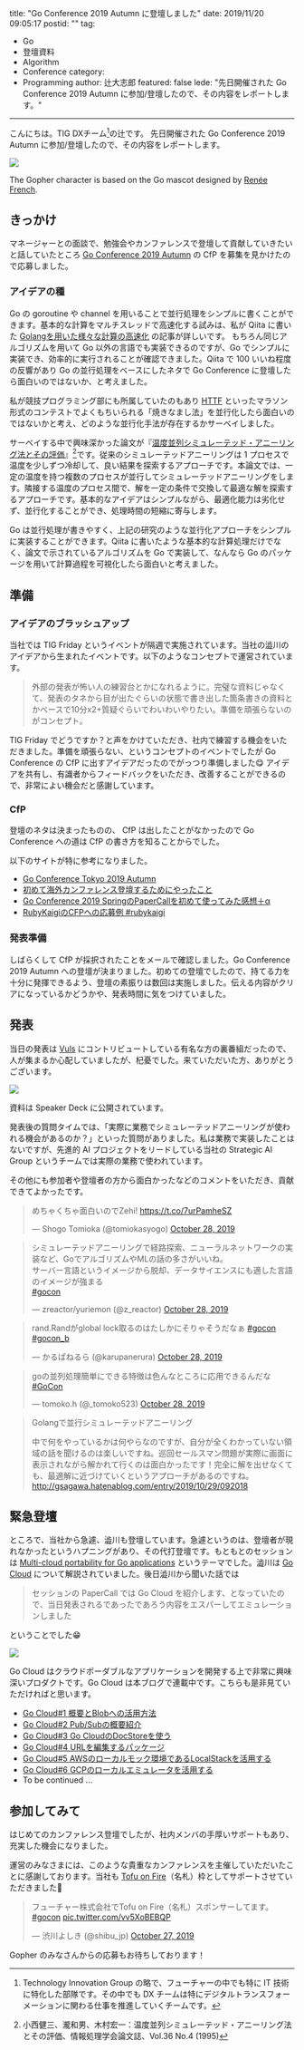 title: "Go Conference 2019 Autumn に登壇しました"
date: 2019/11/20 09:05:17
postid: ""
tag:
  - Go
  - 登壇資料
  - Algorithm
  - Conference
category:
  - Programming
author: 辻大志郎
featured: false
lede: "先日開催された Go Conference 2019 Autumn に参加/登壇したので、その内容をレポートします。"
---
こんにちは。TIG DXチーム[^2]の辻です。
先日開催された Go Conference 2019 Autumn に参加/登壇したので、その内容をレポートします。

<img src="/images/20191120/gopher-kun.jpg" class="img-small-size">

The Gopher character is based on the Go mascot designed by [Renée French](http://reneefrench.blogspot.com/).


[^2]: Technology Innovation Group の略で、フューチャーの中でも特に IT 技術に特化した部隊です。その中でも DX チームは特にデジタルトランスフォーメーションに関わる仕事を推進していくチームです。

## きっかけ

マネージャーとの面談で、勉強会やカンファレンスで登壇して貢献していきたいと話していたところ [Go Conference 2019 Autumn](https://www.papercall.io/gocon-tokyo-2019-autumn) の CfP を募集を見かけたので応募しました。

### アイデアの種

Go の goroutine や channel を用いることで並行処理をシンプルに書くことができます。基本的な計算をマルチスレッドで高速化する試みは、私が Qiita に書いた [Golangを用いた様々な計算の高速化](https://qiita.com/tutuz/items/057452fbbe9a5ae26d37) の記事が詳しいです。
もちろん同じアルゴリズムを用いて Go 以外の言語でも実装できるのですが、Go でシンプルに実装でき、効率的に実行されることが確認できました。Qiita で 100 いいね程度の反響があり Go の並行処理をベースにしたネタで Go Conference に登壇したら面白いのではないか、と考えました。

私が競技プログラミング部にも所属していたのもあり [HTTF](https://atcoder.jp/contests/future-contest-2020-qual) といったマラソン形式のコンテストでよくもちいられる「焼きなまし法」を並行化したら面白いのではないかと考え、どのような並行化手法が存在するかサーベイしました。

サーベイする中で興味深かった論文が『[温度並列シミュレーテッド・アニーリング法とその評価](https://ipsj.ixsq.nii.ac.jp/ej/?action=repository_uri&item_id=13940&file_id=1&file_no=1)』[^1]です。従来のシミュレーテッドアニーリングは 1 プロセスで温度を少しずつ冷却して、良い結果を探索するアプローチです。本論文では、一定の温度を持つ複数のプロセスが並行してシミュレーテッドアニーリングをします。隣接する温度のプロセス間で、解を一定の条件で交換して最適な解を探索するアプローチです。基本的なアイデアはシンプルながら、最適化能力は劣化せず、並行化することができ、処理時間の短縮に寄与します。

[^1]: 小西健三、瀧和男、木村宏一：温度並列シミュレーテッド・アニーリング法とその評価、情報処理学会論文誌、Vol.36 No.4 (1995)

Go は並行処理が書きやすく、上記の研究のような並行化アプローチをシンプルに実装することができます。Qiita に書いたような基本的な計算処理だけでなく、論文で示されているアルゴリズムを Go で実装して、なんなら Go のパッケージを用いて計算過程を可視化したら面白いと考えました。

## 準備

### アイデアのブラッシュアップ

当社では TIG Friday というイベントが隔週で実施されています。当社の澁川のアイデアから生まれたイベントです。以下のようなコンセプトで運営されています。

> 外部の発表が怖い人の練習台とかになれるように。完璧な資料じゃなくて、発表のタネから目が出たぐらいの状態で書き出した箇条書きの資料とかベースで10分x2+質疑ぐらいでわいわいやりたい。準備を頑張らないのがコンセプト。

TIG Friday でどうですか？と声をかけていただき、社内で練習する機会をいただきました。準備を頑張らない、というコンセプトのイベントでしたが Go Conference の CfP に出すアイデアだったのでがっつり準備しました😋
アイデアを共有し、有識者からフィードバックをいただき、改善することができるので、非常によい機会だと感謝しています。

### CfP

登壇のネタは決まったものの、 CfP は出したことがなかったので Go Conference への道は CfP の書き方を知ることからでした。

以下のサイトが特に参考になりました。

- [Go Conference Tokyo 2019 Autumn](https://www.papercall.io/gocon-tokyo-2019-autumn)
- [初めて海外カンファレンス登壇するためにやったこと](https://blog.monochromegane.com/blog/2019/08/11/toward_the_oversea_conference/)
- [Go Conference 2019 SpringのPaperCallを初めて使ってみた感想＋α](https://ymotongpoo.hatenablog.com/entry/2019/04/25/001319)
- [RubyKaigiのCFPへの応募例 #rubykaigi](https://www.clear-code.com/blog/2017/6/6.html)

### 発表準備

しばらくして CfP が採択されたことをメールで確認しました。Go Conference 2019 Autumn への登壇が決まりました。初めての登壇でしたので、持てる力を十分に発揮できるよう、登壇の素振りは数回は実施しました。伝える内容がクリアになっているかどうかや、発表時間に気をつけていました。

## 発表

当日の発表は [Vuls](https://github.com/future-architect/vuls) にコントリビュートしている有名な方の裏番組だったので、人が集まるか心配していましたが、杞憂でした。来ていただいた方、ありがとうございます。

<img src="/images/20191120/photo_20191120_01.jpeg">

資料は Speaker Deck に公開されています。

<script async class="speakerdeck-embed" data-id="01855be763dc46f18bfba1cf8d60f147" data-ratio="1.77777777777778" src="//speakerdeck.com/assets/embed.js"></script>

発表後の質問タイムでは、「実際に業務でシミュレーテッドアニーリングが使われる機会があるのか？」といった質問がありました。私は業務で実装したことはないですが、先進的 AI プロジェクトをリードしている当社の Strategic AI Group というチームでは実際の業務で使われています。

その他にも参加者や登壇者の方から面白かったなどのコメントをいただき、貢献できてよかったです。

<blockquote class="twitter-tweet"><p lang="ja" dir="ltr">めちゃくちゃ面白いのでZehi! <a href="https://t.co/7urPamheSZ">https://t.co/7urPamheSZ</a></p>&mdash; Shogo Tomioka (@tomiokasyogo) <a href="https://twitter.com/tomiokasyogo/status/1188716537110093824?ref_src=twsrc%5Etfw">October 28, 2019</a></blockquote> <script async src="https://platform.twitter.com/widgets.js" charset="utf-8"></script>

<blockquote class="twitter-tweet"><p lang="ja" dir="ltr">シミュレーテッドアニーリングで経路探索、ニューラルネットワークの実装など、GoでアルゴリズムやMLの話の多さがいいね。<br>サーバー言語というイメージから脱却、データサイエンスにも適した言語のイメージが強まる<br> <a href="https://twitter.com/hashtag/gocon?src=hash&amp;ref_src=twsrc%5Etfw">#gocon</a></p>&mdash; zreactor/yuriemon (@z_reactor) <a href="https://twitter.com/z_reactor/status/1188703466656387072?ref_src=twsrc%5Etfw">October 28, 2019</a></blockquote> <script async src="https://platform.twitter.com/widgets.js" charset="utf-8"></script>

<blockquote class="twitter-tweet"><p lang="ja" dir="ltr">rand.Randがglobal lock取るのはたしかにそりゃそうだなぁ <a href="https://twitter.com/hashtag/gocon?src=hash&amp;ref_src=twsrc%5Etfw">#gocon</a> <a href="https://twitter.com/hashtag/gocon_b?src=hash&amp;ref_src=twsrc%5Etfw">#gocon_b</a></p>&mdash; かるぱねるら (@karupanerura) <a href="https://twitter.com/karupanerura/status/1188702910529462272?ref_src=twsrc%5Etfw">October 28, 2019</a></blockquote> <script async src="https://platform.twitter.com/widgets.js" charset="utf-8"></script>

<blockquote class="twitter-tweet"><p lang="ja" dir="ltr">goの並列処理簡単にできる特徴は色んなところに応用できるんだな <a href="https://twitter.com/hashtag/GoCon?src=hash&amp;ref_src=twsrc%5Etfw">#GoCon</a></p>&mdash; tomoko.h (@_tomoko523) <a href="https://twitter.com/_tomoko523/status/1188700567821905920?ref_src=twsrc%5Etfw">October 28, 2019</a></blockquote> <script async src="https://platform.twitter.com/widgets.js" charset="utf-8"></script>

> Golangで並行シミュレーテッドアニーリング
> 
> 中で何をやっているかは何やらなのですが、自分が全くわかっていない領域の話を聞けるのは楽しいですね。巡回セールスマン問題が実際に画面に表示されながら解かれて行くのは面白かったです！完全に解を出せなくても、最適解に近づけていくというアプローチがあるのですね。
> http://gsagawa.hatenablog.com/entry/2019/10/29/092018


## 緊急登壇

ところで、当社から急遽、澁川も登壇しています。急遽というのは、登壇者が現れなかったというハプニングがあり、その代打登壇です。もともとのセッションは [Multi-cloud portability for Go applications](https://gocon.jp/sessions/multi-cloud_portability_for_go_applications/) というテーマでした。澁川は [Go Cloud](https://gocloud.dev/) について解説されていました。後日澁川から聞いた話では

> セッションの PaperCall では Go Cloud を紹介します、となっていたので、当日発表されるであったであろう内容をエスパーしてエミュレーションしました

ということでした😁

<img src="/images/20191120/photo_20191120_02.jpeg">

Go Cloud はクラウドポーダブルなアプリケーションを開発する上で非常に興味深いプロダクトです。Go Cloud は本ブログで連載中です。こちらも是非見ていただければと思います。

 * [Go Cloud#1 概要とBlobへの活用方法](https://future-architect.github.io/articles/20191111/)
 * [Go Cloud#2 Pub/Subの概要紹介](https://future-architect.github.io/articles/20191112/)
 * [Go Cloud#3 Go CloudのDocStoreを使う](https://future-architect.github.io/articles/20191113/)
 * [Go Cloud#4 URLを編集するパッケージ](https://future-architect.github.io/articles/20191114/)
 * [Go Cloud#5 AWSのローカルモック環境であるLocalStackを活用する](https://future-architect.github.io/articles/20191115/)
 * [Go Cloud#6 GCPのローカルエミュレータを活用する](https://future-architect.github.io/articles/20191119/)
 * To be continued ...

## 参加してみて

はじめてのカンファレンス登壇でしたが、社内メンバの手厚いサポートもあり、充実した機会になりました。

運営のみなさまには、このような貴重なカンファレンスを主催していただいたことに感謝しております。当社も [Tofu on Fire](https://gocon.jp/partners/nameplate/future/)（名札）枠としてサポートさせていただきました📛

<blockquote class="twitter-tweet"><p lang="ja" dir="ltr">フューチャー株式会社でTofu on Fire（名札）スポンサーしてます。 <a href="https://twitter.com/hashtag/gocon?src=hash&amp;ref_src=twsrc%5Etfw">#gocon</a> <a href="https://t.co/vv5XoBEBQP">pic.twitter.com/vv5XoBEBQP</a></p>&mdash; 渋川よしき (@shibu_jp) <a href="https://twitter.com/shibu_jp/status/1188601238826303488?ref_src=twsrc%5Etfw">October 27, 2019</a></blockquote> <script async src="https://platform.twitter.com/widgets.js" charset="utf-8"></script>

Gopher のみなさんからの応募もお待ちしております！

